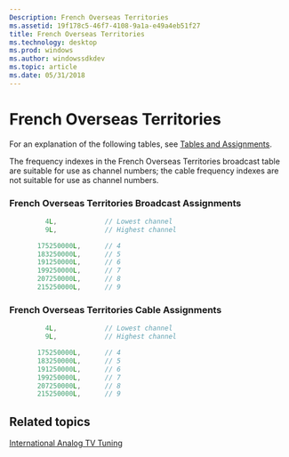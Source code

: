 ```yaml
---
Description: French Overseas Territories
ms.assetid: 19f178c5-46f7-4108-9a1a-e49a4eb51f27
title: French Overseas Territories
ms.technology: desktop
ms.prod: windows
ms.author: windowssdkdev
ms.topic: article
ms.date: 05/31/2018
---
```


# French Overseas Territories

For an explanation of the following tables, see [Tables and Assignments](tables-and-assignments.md).

The frequency indexes in the French Overseas Territories broadcast table are suitable for use as channel numbers; the cable frequency indexes are not suitable for use as channel numbers.

### French Overseas Territories Broadcast Assignments


```C++
         4L,            // Lowest channel
         9L,            // Highest channel

       175250000L,      // 4
       183250000L,      // 5
       191250000L,      // 6
       199250000L,      // 7
       207250000L,      // 8
       215250000L,      // 9
```



### French Overseas Territories Cable Assignments


```C++
         4L,            // Lowest channel
         9L,            // Highest channel

       175250000L,      // 4
       183250000L,      // 5
       191250000L,      // 6
       199250000L,      // 7
       207250000L,      // 8
       215250000L,      // 9
```



## Related topics

<dl> <dt>

[International Analog TV Tuning](international-analog-tv-tuning.md)
</dt> </dl>

 

 



